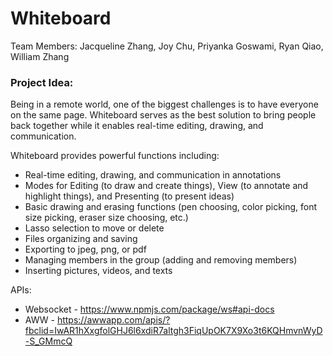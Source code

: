 # Whiteboard
Team Members: Jacqueline Zhang, Joy Chu, Priyanka Goswami, Ryan Qiao, William Zhang

### Project Idea:
Being in a remote world, one of the biggest challenges is to have everyone on the same page. Whiteboard serves as the best solution to bring people back together while it enables real-time editing, drawing, and communication. 

Whiteboard provides powerful functions including:
* Real-time editing, drawing, and communication in annotations
* Modes for Editing (to draw and create things), View (to annotate and highlight things), and Presenting (to present ideas)
* Basic drawing and erasing functions (pen choosing, color picking, font size picking, eraser size choosing, etc.)
* Lasso selection to move or delete
* Files organizing and saving
* Exporting to jpeg, png, or pdf
* Managing members in the group (adding and removing members)
* Inserting pictures, videos, and texts

APIs:
* Websocket - https://www.npmjs.com/package/ws#api-docs
* AWW - https://awwapp.com/apis/?fbclid=IwAR1hXxgfolGHJ6l6xdiR7altgh3FiqUpOK7X9Xo3t6KQHmvnWyD-S_GMmcQ


